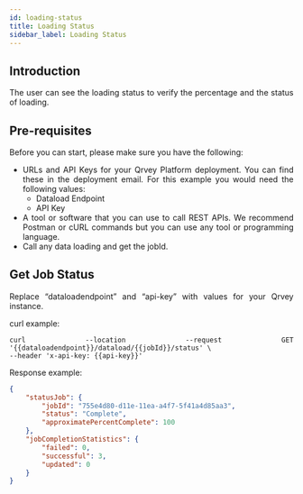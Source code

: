```yaml
---
id: loading-status
title: Loading Status 
sidebar_label: Loading Status
---
```


<div style="text-align: justify">

## Introduction
The user can see the loading status to verify the percentage and the status of loading.


## Pre-requisites
Before you can start, please make sure you have the following:
* URLs and API Keys for your Qrvey Platform deployment. You can find these in the deployment email. For this example you would need the following values:
  * Dataload Endpoint
  * API Key 
* A tool or software that you can use to call REST APIs. We recommend Postman or cURL commands but you can use any tool or programming language.
* Call any data loading and get the jobId.



## Get Job Status
Replace “dataloadendpoint” and “api-key” with values for your Qrvey instance.

curl example:

```
curl --location --request GET '{{dataloadendpoint}}/dataload/{{jobId}}/status' \
--header 'x-api-key: {{api-key}}'
```

Response example:

```JSON
{
    "statusJob": {
        "jobId": "755e4d80-d11e-11ea-a4f7-5f41a4d85aa3",
        "status": "Complete",
        "approximatePercentComplete": 100
    },
    "jobCompletionStatistics": {
        "failed": 0,
        "successful": 3,
        "updated": 0
    }
}
```
